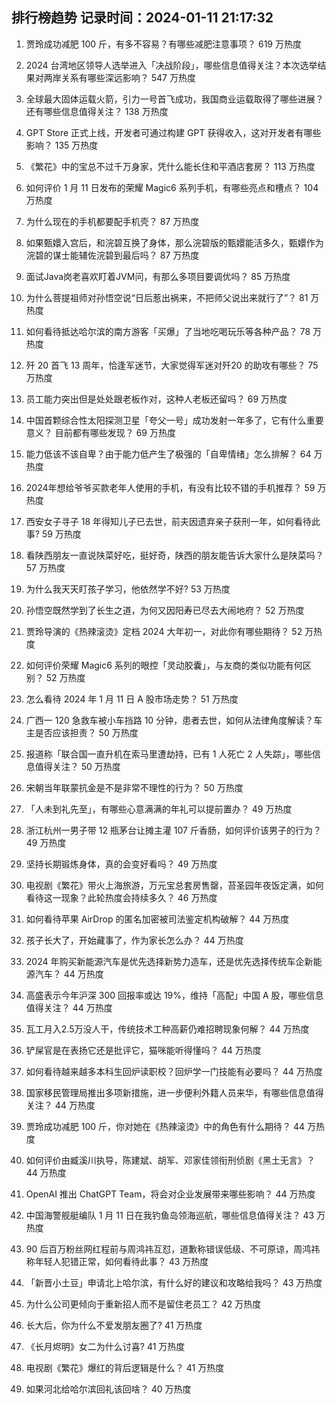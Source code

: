 
## 排行榜趋势 记录时间：2024-01-11 21:17:32
  
  1. 贾玲成功减肥 100 斤，有多不容易？有哪些减肥注意事项？ 619 万热度
    
  2. 2024 台湾地区领导人选举进入「决战阶段」，哪些信息值得关注？本次选举结果对两岸关系有哪些深远影响？ 547 万热度
    
  3. 全球最大固体运载火箭，引力一号首飞成功，我国商业运载取得了哪些进展？还有哪些信息值得关注？ 138 万热度
    
  4. GPT Store 正式上线，开发者可通过构建 GPT 获得收入，这对开发者有哪些影响？ 135 万热度
    
  5. 《繁花》中的宝总不过千万身家，凭什么能长住和平酒店套房？ 113 万热度
    
  6. 如何评价 1 月 11 日发布的荣耀 Magic6 系列手机，有哪些亮点和槽点？ 104 万热度
    
  7. 为什么现在的手机都要配手机壳？ 87 万热度
    
  8. 如果甄嬛入宫后，和浣碧互换了身体，那么浣碧版的甄嬛能活多久，甄嬛作为浣碧的谋士能辅佐浣碧到最后吗？ 87 万热度
    
  9. 面试Java岗老喜欢盯着JVM问，有那么多项目要调优吗？ 85 万热度
    
  10. 为什么菩提祖师对孙悟空说“日后惹出祸来，不把师父说出来就行了”？ 81 万热度
    
  11. 如何看待抵达哈尔滨的南方游客「买爆」了当地吃喝玩乐等各种产品？ 78 万热度
    
  12. 歼 20 首飞 13 周年，恰逢军迷节，大家觉得军迷对歼20 的助攻有哪些？ 75 万热度
    
  13. 员工能力突出但是处处跟老板作对，这种人老板还留吗？ 69 万热度
    
  14. 中国首颗综合性太阳探测卫星「夸父一号」成功发射一年多了，它有什么重要意义？ 目前都有哪些发现？ 69 万热度
    
  15. 能力低该不该自卑？由于能力低产生了极强的「自卑情绪」怎么排解？ 64 万热度
    
  16. 2024年想给爷爷买款老年人使用的手机，有没有比较不错的手机推荐？ 59 万热度
    
  17. 西安女子寻子 18 年得知儿子已去世，前夫因遗弃亲子获刑一年，如何看待此事? 59 万热度
    
  18. 看陕西朋友一直说陕菜好吃，挺好奇，陕西的朋友能告诉大家什么是陕菜吗？ 57 万热度
    
  19. 为什么我天天盯孩子学习，他依然学不好? 53 万热度
    
  20. 孙悟空既然学到了长生之道，为何又因阳寿已尽去大闹地府？ 52 万热度
    
  21. 贾玲导演的《热辣滚烫》定档 2024 大年初一，对此你有哪些期待？ 52 万热度
    
  22. 如何评价荣耀 Magic6 系列的眼控「灵动胶囊」，与友商的类似功能有何区别？ 52 万热度
    
  23. 怎么看待 2024 年 1 月 11 日 A 股市场走势？ 51 万热度
    
  24. 广西一 120 急救车被小车挡路 10 分钟，患者去世，如何从法律角度解读？车主是否应该担责？ 50 万热度
    
  25. 报道称「联合国一直升机在索马里遭劫持，已有 1 人死亡 2 人失踪」，哪些信息值得关注？ 50 万热度
    
  26. 宋朝当年联蒙抗金是不是非常不理性的行为？ 50 万热度
    
  27. 「人未到礼先至」，有哪些心意满满的年礼可以提前置办？ 49 万热度
    
  28. 浙江杭州一男子带 12 瓶茅台让摊主灌 107 斤香肠，如何评价该男子的行为？ 49 万热度
    
  29. 坚持长期锻炼身体，真的会变好看吗？ 49 万热度
    
  30. 电视剧《繁花》带火上海旅游，万元宝总套房售罄，苔圣园年夜饭定满，如何看待这一现象？此轮热度会持续多久？ 46 万热度
    
  31. 如何看待苹果 AirDrop 的匿名加密被司法鉴定机构破解？ 44 万热度
    
  32. 孩子长大了，开始藏事了，作为家长怎么办？ 44 万热度
    
  33. 2024 年购买新能源汽车是优先选择新势力造车，还是优先选择传统车企新能源汽车？ 44 万热度
    
  34. 高盛表示今年沪深 300 回报率或达 19%，维持「高配」中国 A 股，哪些信息值得关注？ 44 万热度
    
  35. 瓦工月入2.5万没人干，传统技术工种高薪仍难招聘现象何解？ 44 万热度
    
  36. 铲屎官是在表扬它还是批评它，猫咪能听得懂吗？ 44 万热度
    
  37. 如何看待越来越多本科生回炉读职校？回炉学一门技能有必要吗？ 44 万热度
    
  38. 国家移民管理局推出多项新措施，进一步便利外籍人员来华，有哪些信息值得关注？ 44 万热度
    
  39. 贾玲成功减肥 100 斤，你对她在《热辣滚烫》中的角色有什么期待？ 44 万热度
    
  40. 如何评价由臧溪川执导，陈建斌、胡军、邓家佳领衔刑侦剧《黑土无言》？ 44 万热度
    
  41. OpenAI 推出 ChatGPT Team，将会对企业发展带来哪些影响？ 44 万热度
    
  42. 中国海警舰艇编队 1 月 11 日在我钓鱼岛领海巡航，哪些信息值得关注？ 43 万热度
    
  43. 90 后百万粉丝网红程前与周鸿祎互怼，道歉称错误低级、不可原谅，周鸿祎称年轻人犯错正常，如何看待此事？ 43 万热度
    
  44. 「新晋小土豆」申请北上哈尔滨，有什么好的建议和攻略给我吗？ 43 万热度
    
  45. 为什么公司更倾向于重新招人而不是留住老员工？ 42 万热度
    
  46. 长大后，你为什么不爱发朋友圈了? 41 万热度
    
  47. 《长月烬明》女二为什么讨喜? 41 万热度
    
  48. 电视剧《繁花》爆红的背后逻辑是什么？ 41 万热度
    
  49. 如果河北给哈尔滨回礼该回啥？ 40 万热度
    